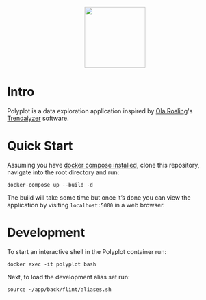 <p align="center">
  <img width="142" height="142" src="https://github.com/jgphilpott/polyplot/blob/master/app/front/imgs/theme/logo.png">
</p>

# Intro

Polyplot is a data exploration application inspired by [Ola Rosling](https://github.com/olarosling)'s [Trendalyzer](https://en.wikipedia.org/wiki/Trendalyzer) software.

# Quick Start

Assuming you have [docker compose installed](https://docs.docker.com/compose/install), clone this repository, navigate into the root directory and run:

```
docker-compose up --build -d
```

The build will take some time but once it’s done you can view the application by visiting `localhost:5000` in a web browser.

# Development

To start an interactive shell in the Polyplot container run:

```
docker exec -it polyplot bash
```

Next, to load the development alias set run:

```
source ~/app/back/flint/aliases.sh
```
